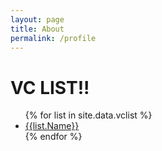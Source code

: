 ```yaml
---
layout: page
title: About
permalink: /profile
---
```


<h1>VC LIST!!</h1>

<ul>
{% for list in site.data.vclist %}
  <li><a href="{{ page.Name | /vclist/}}">{{list.Name}}</a></li>
{% endfor %}
</ul>
